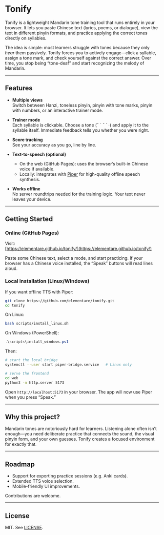 # Tonify

Tonify is a lightweight Mandarin tone training tool that runs entirely in your browser. It lets you paste Chinese text (lyrics, poems, or dialogue), view the text in different pinyin formats, and practice applying the correct tones directly on syllables.  

The idea is simple: most learners struggle with tones because they only *hear* them passively. Tonify forces you to actively engage—click a syllable, assign a tone mark, and check yourself against the correct answer. Over time, you stop being “tone-deaf” and start recognizing the melody of Mandarin.

---

## Features

- **Multiple views**  
  Switch between Hanzi, toneless pinyin, pinyin with tone marks, pinyin with numbers, or an interactive trainer mode.

- **Trainer mode**  
  Each syllable is clickable. Choose a tone (¯ ˊ ˇ ˋ ·) and apply it to the syllable itself. Immediate feedback tells you whether you were right.

- **Score tracking**  
  See your accuracy as you go, line by line.

- **Text-to-speech (optional)**  
  - On the web (GitHub Pages): uses the browser’s built-in Chinese voice if available.  
  - Locally: integrates with [Piper](https://github.com/rhasspy/piper) for high-quality offline speech synthesis.

- **Works offline**  
  No server roundtrips needed for the training logic. Your text never leaves your device.

---

## Getting Started

### Online (GitHub Pages)

Visit:  
[https://elementare.github.io/tonify/](https://elementare.github.io/tonify/)

Paste some Chinese text, select a mode, and start practicing. If your browser has a Chinese voice installed, the “Speak” buttons will read lines aloud.

### Local installation (Linux/Windows)

If you want offline TTS with Piper:

```bash
git clone https://github.com/elementare/tonify.git
cd tonify
```

On Linux:

```bash
bash scripts/install_linux.sh
```

On Windows (PowerShell):

```powershell
.\scripts\install_windows.ps1
```

Then:

```bash
# start the local bridge
systemctl --user start piper-bridge.service   # Linux only

# serve the frontend
cd web
python3 -m http.server 5173
```

Open `http://localhost:5173` in your browser. The app will now use Piper when you press “Speak.”

---

## Why this project?

Mandarin tones are notoriously hard for learners. Listening alone often isn’t enough—you need deliberate practice that connects the sound, the visual pinyin form, and your own guesses. Tonify creates a focused environment for exactly that.

---

## Roadmap

- Support for exporting practice sessions (e.g. Anki cards).  
- Extended TTS voice selection.  
- Mobile-friendly UI improvements.  

Contributions are welcome.

---

## License

MIT. See [LICENSE](LICENSE).

